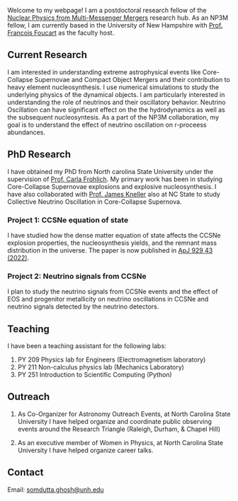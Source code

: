 

Welcome to my webpage! I am a postdoctoral research fellow of the [Nuclear Physics from Multi-Messenger Mergers](https://np3m.org/) research hub. As an NP3M fellow, I am currently based in the University of New Hampshire with [Prof. Francois Foucart](https://sites.google.com/site/francoisfoucart) as the faculty host.

## Current Research
I am interested in understanding extreme astrophysical events like Core-Collapse Supernovae and Compact Object Mergers and their contribution to heavy element nucleosynthesis. I use numerical simulations to study the underlying physics of the dynamical objects. I am particularly interested in understanding the role of neutrinos and their oscillatory behavior. Neutrino Oscillation can have significant effect on the the hydrodynamics as well as the subsequent nucleosyntesis. As a part of the NP3M collaboration, my goal is to understand the effect of neutrino oscillation on r-proceess abundances.


## PhD Research

I have obtained my PhD from North carolina State University under the supervision of [Prof. Carla Frohlich](https://physics.sciences.ncsu.edu/people/cfrohli/). My primary work has been in studying Core-Collapse Supernovae explosions and explosive nucleosynthesis. I have also collaborated with [Prof. James Kneller](https://physics.sciences.ncsu.edu/people/jpknelle/) also at NC State to study Collective Neutrino Oscillation in Core-Collapse Supernova.

### Project 1: CCSNe equation of state

I have studied how the dense matter equation of state affects the CCSNe explosion properties, the nucleosynthesis yields, and the remnant mass distribution in the universe. The paper is now published in [ApJ 929 43 (2022)](https://iopscience.iop.org/article/10.3847/1538-4357/ac4d20/pdf). 

### Project 2: Neutrino signals from CCSNe

I plan to study the neutrino signals from CCSNe events and the effect of EOS and progenitor metallicity on neutrino oscillations in CCSNe and neutrino signals detected by the neutrino detectors. 

## Teaching 

I have been a teaching assistant for the following labs:
1. PY 209 Physics lab for Engineers (Electromagnetism laboratory)
2. PY 211 Non-calculus physics lab (Mechanics Laboratory)
3. PY 251 Introduction to Scientific Computing (Python)

## Outreach
    
1. As Co-Organizer for Astronomy Outreach Events, at North Carolina State University I have helped organize and coordinate public observing events around the Research Triangle (Raleigh, Durham, & Chapel Hill)
	
2. As an executive member of Women in Physics, at North Carolina State University I have helped organize career talks.

## Contact

Email: somdutta.ghosh@unh.edu
